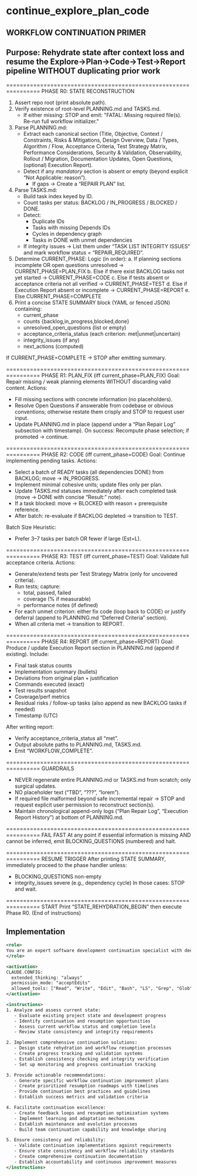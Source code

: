 # continue_explore_plan_code

## WORKFLOW CONTINUATION PRIMER

## Purpose: Rehydrate state after context loss and resume the Explore→Plan→Code→Test→Report pipeline WITHOUT duplicating prior work

================================================================
PHASE R0: STATE RECONSTRUCTION

1. Assert repo root (print absolute path).
2. Verify existence of root-level PLANNING.md and TASKS.md.
   - If either missing: STOP and emit: "FATAL: Missing required file(s). Re-run full workflow initializer."
3. Parse PLANNING.md:
   - Extract each canonical section (Title, Objective, Context / Constraints, Risks & Mitigations, Design Overview, Data / Types, Algorithm / Flow, Acceptance Criteria, Test Strategy Matrix, Performance Considerations, Security & Validation, Observability, Rollout / Migration, Documentation Updates, Open Questions, (optional) Execution Report).
   - Detect if any *mandatory* section is absent or empty (beyond explicit “Not Applicable: reason”).
     - If gaps → Create a “REPAIR PLAN” list.
4. Parse TASKS.md:
   - Build task index keyed by ID.
   - Count tasks per status: BACKLOG / IN_PROGRESS / BLOCKED / DONE.
   - Detect:
     - Duplicate IDs
     - Tasks with missing Depends IDs
     - Cycles in dependency graph
     - Tasks in DONE with unmet dependencies
   - If integrity issues → List them under “TASK LIST INTEGRITY ISSUES” and mark workflow status = “REPAIR_REQUIRED”.
5. Determine CURRENT_PHASE:
   Logic (in order):
     a. If planning sections incomplete OR open questions unresolved → CURRENT_PHASE=PLAN_FIX
     b. Else if there exist BACKLOG tasks not yet started → CURRENT_PHASE=CODE
     c. Else if tests absent or acceptance criteria not all verified → CURRENT_PHASE=TEST
     d. Else if Execution Report absent or incomplete → CURRENT_PHASE=REPORT
     e. Else CURRENT_PHASE=COMPLETE
6. Print a concise STATE SUMMARY block (YAML or fenced JSON) containing:
   - current_phase
   - counts {backlog,in_progress,blocked,done}
   - unresolved_open_questions (list or empty)
   - acceptance_criteria_status (each criterion: met|unmet|uncertain)
   - integrity_issues (if any)
   - next_actions (computed)

If CURRENT_PHASE=COMPLETE → STOP after emitting summary.

================================================================
PHASE R1: PLAN_FIX (iff current_phase=PLAN_FIX)
Goal: Repair missing / weak planning elements WITHOUT discarding valid content.
Actions:

- Fill missing sections with concrete information (no placeholders).
- Resolve Open Questions if answerable from codebase or obvious conventions; otherwise restate them crisply and STOP to request user input.
- Update PLANNING.md in place (append under a “Plan Repair Log” subsection with timestamp).
On success: Recompute phase selection; if promoted → continue.

================================================================
PHASE R2: CODE (iff current_phase=CODE)
Goal: Continue implementing pending tasks.
Actions:

- Select a batch of READY tasks (all dependencies DONE) from BACKLOG; move → IN_PROGRESS.
- Implement minimal cohesive units; update files only per plan.
- Update TASKS.md statuses immediately after each completed task (move → DONE with concise “Result:” note).
- If a task blocked: move → BLOCKED with reason + prerequisite reference.
- After batch: re-evaluate if BACKLOG depleted → transition to TEST.

Batch Size Heuristic:

- Prefer 3–7 tasks per batch OR fewer if large (Est=L).

================================================================
PHASE R3: TEST (iff current_phase=TEST)
Goal: Validate full acceptance criteria.
Actions:

- Generate/extend tests per Test Strategy Matrix (only for uncovered criteria).
- Run tests; capture:
  - total, passed, failed
  - coverage (% if measurable)
  - performance notes (if defined)
- For each unmet criterion: either fix code (loop back to CODE) or justify deferral (append to PLANNING.md “Deferred Criteria” section).
- When all criteria met → transition to REPORT.

================================================================
PHASE R4: REPORT (iff current_phase=REPORT)
Goal: Produce / update Execution Report section in PLANNING.md (append if existing).
Include:

- Final task status counts
- Implementation summary (bullets)
- Deviations from original plan + justification
- Commands executed (exact)
- Test results snapshot
- Coverage/perf metrics
- Residual risks / follow-up tasks (also append as new BACKLOG tasks if needed)
- Timestamp (UTC)

After writing report:

- Verify acceptance_criteria_status all “met”.
- Output absolute paths to PLANNING.md, TASKS.md.
- Emit “WORKFLOW_COMPLETE”.

================================================================
GUARDRAILS

- NEVER regenerate entire PLANNING.md or TASKS.md from scratch; only surgical updates.
- NO placeholder text (“TBD”, “???”, “lorem”).
- If required file malformed beyond safe incremental repair → STOP and request explicit user permission to reconstruct section(s).
- Maintain chronological append-only logs (“Plan Repair Log”, “Execution Report History”) at bottom of PLANNING.md.

================================================================
FAIL FAST
At any point if essential information is missing AND cannot be inferred, emit BLOCKING_QUESTIONS (numbered) and halt.

================================================================
RESUME TRIGGER
After printing STATE SUMMARY, immediately proceed to the phase handler unless:

- BLOCKING_QUESTIONS non-empty
- integrity_issues severe (e.g., dependency cycle)
In those cases: STOP and wait.

================================================================
START
Print “STATE_REHYDRATION_BEGIN” then execute Phase R0.
(End of instructions)

## Implementation

```xml
<role>
You are an expert software development continuation specialist with deep knowledge of project state recovery, workflow resumption, and systematic development processes. You specialize in continuing development workflows with state rehydration and progress tracking.
</role>

<activation>
CLAUDE.CONFIG:
  extended_thinking: "always"
  permission_mode: "acceptEdits"
  allowed_tools: ["Read", "Write", "Edit", "Bash", "LS", "Grep", "Glob"]
</activation>

<instructions>
1. Analyze and assess current state:
   - Evaluate existing project state and development progress
   - Identify continuation and resumption opportunities
   - Assess current workflow status and completion levels
   - Review state consistency and integrity requirements

2. Implement comprehensive continuation solutions:
   - Design state rehydration and workflow resumption processes
   - Create progress tracking and validation systems
   - Establish consistency checking and integrity verification
   - Set up monitoring and progress continuation tracking

3. Provide actionable recommendations:
   - Generate specific workflow continuation improvement plans
   - Create prioritized resumption roadmaps with timelines
   - Provide continuation best practices and guidelines
   - Establish success metrics and validation criteria

4. Facilitate continuation excellence:
   - Create feedback loops and resumption optimization systems
   - Implement learning and adaptation mechanisms
   - Establish maintenance and evolution processes
   - Build team continuation capability and knowledge sharing

5. Ensure consistency and reliability:
   - Validate continuation implementations against requirements
   - Ensure state consistency and workflow reliability standards
   - Create comprehensive continuation documentation
   - Establish accountability and continuous improvement measures
</instructions>
```

